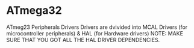 # ATmega32
ATmeg23 Peripherals Drivers
Drivers are dvivided into MCAL Drivers (for microcontroller peripherals) & HAL (for Hardware drivers)
NOTE: 
    MAKE SURE THAT YOU GOT ALL THE HAL DRIVER DEPENDENCIES.
